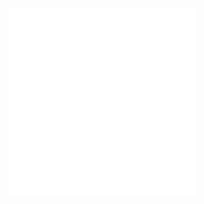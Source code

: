 ﻿![Jon Erickson - Hacking Art of Exploitation 1.pdf](../../IMAGES/Jon%20Erickson%20-%20Hacking%20Art%20of%20Exploitation%201.pdf)
![Jon Erickson - Hacking Art of Exploitation 1.pdf](../../IMAGES/Jon%20Erickson%20-%20Hacking%20Art%20of%20Exploitation%201.pdf)
